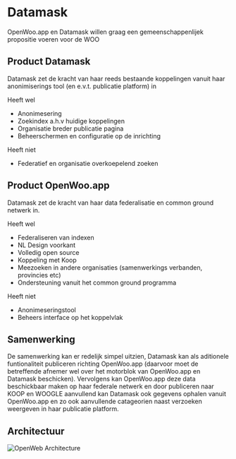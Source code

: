 # Datamask
OpenWoo.app en Datamask willen graag een gemeenschappenlijek propositie voeren voor de WOO

## Product Datamask
Datamask zet de kracht van haar reeds bestaande koppelingen vanuit haar anonimiserings tool (en e.v.t. publicatie platform) in 

Heeft wel
- Anonimesering
- Zoekindex a.h.v huidige koppelingen
- Organisatie breder publicatie pagina
- Beheerschermen en configuratie op de inrichting

Heeft niet
- Federatief en organisatie overkoepelend zoeken

## Product OpenWoo.app
Datamask zet de kracht van haar data federalisatie en common ground netwerk in.

Heeft wel
- Federaliseren van indexen
- NL Design voorkant
- Volledig open source
- Koppeling met Koop
- Meezoeken in andere organisaties (samenwerkings verbanden, provincies etc)
- Ondersteuning vanuit het common ground programma

Heeft niet
- Anonimeseringstool
- Beheers interface op het koppelvlak

## Samenwerking
De samenwerking kan er redelijk simpel uitzien, Datamask kan als aditionele funtionaliteit publiceren richting OpenWoo.app (daarvoor moet de betreffende afnemer wel over het motorblok van OpenWoo.app en Datamask beschicken). Vervolgens kan OpenWoo.app deze data beschickbaar maken op haar federale netwerk en door publiceren naar KOOP en WOOGLE aanvullend kan Datamask ook gegevens ophalen vanuit OpenWoo.app en zo ook aanvullende catageorien naast verzoeken weergeven in haar publicatie platform.


## Architectuur

![OpenWeb Architecture](https://raw.githubusercontent.com/ConductionNL/woo-website-template/main/docs/Datamask.svg)